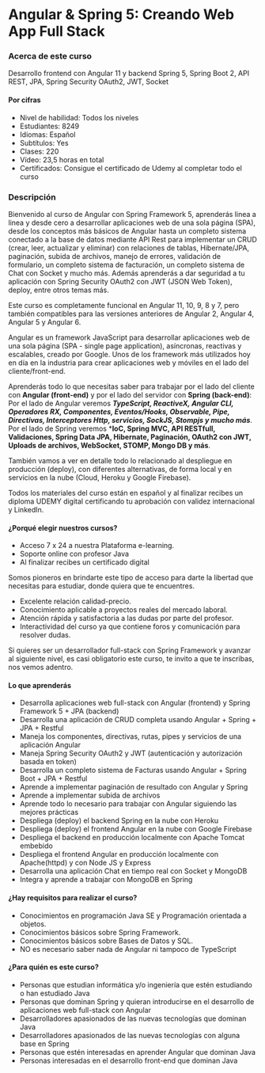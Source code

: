 # Angular & Spring 5: Creando Web App Full Stack

### Acerca de este curso

Desarrollo frontend con Angular 11 y backend Spring 5, Spring Boot 2, API REST, JPA, Spring Security OAuth2, JWT, Socket

#### Por cifras

* Nivel de habilidad: Todos los niveles
* Estudiantes: 8249
* Idiomas: Español
* Subtítulos: Yes
* Clases: 220
* Vídeo: 23,5 horas en total
* Certificados: Consigue el certificado de Udemy al completar todo el curso

### Descripción

Bienvenido al curso de Angular con Spring Framework 5, aprenderás linea a linea y desde cero a desarrollar aplicaciones web de una sola página (SPA), desde los conceptos más básicos de Angular hasta un completo sistema conectado a la base de datos mediante API Rest para implementar un CRUD (crear, leer, actualizar y eliminar) con relaciones de tablas, Hibernate/JPA, paginación, subida de archivos, manejo de errores, validación de formulario, un completo sistema de facturación, un completo sistema de Chat con Socket y mucho más. Además aprenderás a dar seguridad a tu aplicación con Spring Security OAuth2 con JWT (JSON Web Token), deploy, entre otros temas más.

Este curso es completamente funcional en Angular 11, 10, 9, 8 y 7, pero también compatibles para las versiones anteriores de Angular 2, Angular 4, Angular 5 y Angular 6.

Angular es un framework JavaScript para desarrollar aplicaciones web de una sola página (SPA - single page application), asíncronas, reactivas y escalables, creado por Google. Unos de los framework más utilizados hoy en día en la industria para crear aplicaciones web y móviles en el lado del cliente/front-end.

Aprenderás todo lo que necesitas saber para trabajar por el lado del cliente con **Angular (front-end)** y por el lado del servidor con **Spring (back-end)**: Por el lado de Angular veremos ***TypeScript, ReactiveX, Angular CLI, Operadores RX, Componentes,  Eventos/Hooks, Observable, Pipe, Directivas, Interceptores Http, servicios, SockJS, Stompjs y mucho más***. Por el lado de Spring veremos ***IoC, Spring MVC, API RESTfull, Validaciones, Spring Data JPA, Hibernate, Paginación, OAuth2 con JWT, Uploads de archivos, WebSocket, STOMP, Mongo DB y más**.

También vamos a ver en detalle todo lo relacionado al despliegue en producción (deploy), con diferentes alternativas, de forma local y en servicios en la nube (Cloud, Heroku y Google Firebase).

Todos los materiales del curso están en español y al finalizar recibes un diploma UDEMY digital certificando tu aprobación con validez internacional y LinkedIn.

#### ¿Porqué elegir nuestros cursos?

* Acceso 7 x 24 a nuestra Plataforma e-learning.
* Soporte online con profesor Java
* Al finalizar recibes un certificado digital

Somos pioneros en brindarte este tipo de acceso para darte la libertad que necesitas para estudiar, donde quiera que te encuentres.

* Excelente relación calidad-precio.
* Conocimiento aplicable a proyectos reales del mercado laboral.
* Atención rápida y satisfactoria a las dudas por parte del profesor.
* Interactividad del curso ya que contiene foros y comunicación para resolver dudas.

Si quieres ser un desarrollador full-stack con Spring Framework y avanzar al siguiente nivel, es casi obligatorio este curso, te invito a que te inscribas, nos vemos adentro.

#### Lo que aprenderás

* Desarrolla aplicaciones web full-stack con Angular (frontend) y Spring Framework 5 + JPA (backend)
* Desarrolla una aplicación de CRUD completa usando Angular + Spring + JPA + Restful
* Maneja los componentes, directivas, rutas, pipes y servicios de una aplicación Angular
* Maneja Spring Security OAuth2 y JWT (autenticación y autorización basada en token)
* Desarrolla un completo sistema de Facturas usando Angular + Spring Boot + JPA + Restful
* Aprende a implementar paginación de resultado con Angular y Spring
* Aprende a implementar subida de archivos
* Aprende todo lo necesario para trabajar con Angular siguiendo las mejores prácticas
* Despliega (deploy) el backend Spring en la nube con Heroku
* Despliega (deploy) el frontend Angular en la nube con Google Firebase
* Despliega el backend en producción localmente con Apache Tomcat embebido
* Despliega el frontend Angular en producción localmente con Apache(httpd) y con Node JS y Express
* Desarrolla una aplicación Chat en tiempo real con Socket y MongoDB
* Integra y aprende a trabajar con MongoDB en Spring

#### ¿Hay requisitos para realizar el curso?

* Conocimientos en programación Java SE y Programación orientada a objetos.
* Conocimientos básicos sobre Spring Framework.
* Conocimientos básicos sobre Bases de Datos y SQL.
* NO es necesario saber nada de Angular ni tampoco de TypeScript

#### ¿Para quién es este curso?

* Personas que estudian informática y/o ingeniería que estén estudiando o han estudiado Java
* Personas que dominan Spring y quieran introducirse en el desarrollo de aplicaciones web full-stack con Angular
* Desarrolladores apasionados de las nuevas tecnologías que dominan Java
* Desarrolladores apasionados de las nuevas tecnologías con alguna base en Spring
* Personas que estén interesadas en aprender Angular que dominan Java
* Personas interesadas en el desarrollo front-end que dominan Java
